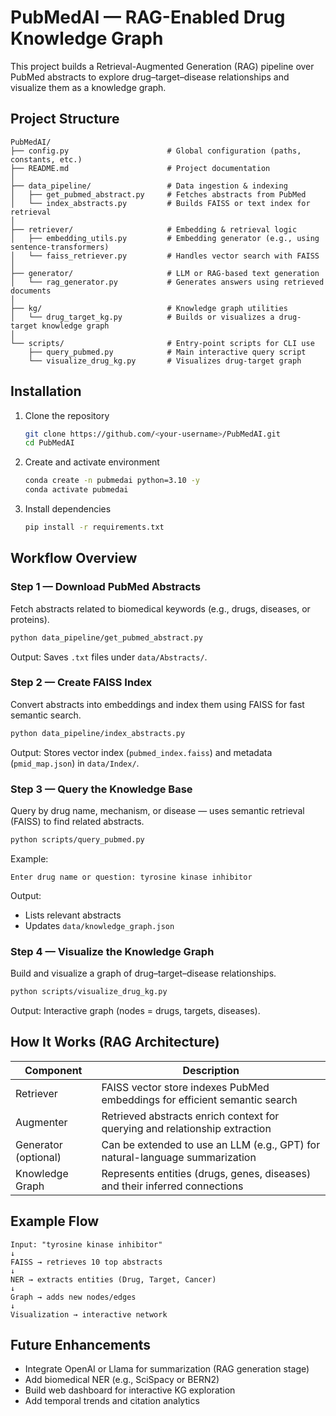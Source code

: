 
# PubMedAI — RAG-Enabled Drug Knowledge Graph

This project builds a Retrieval-Augmented Generation (RAG) pipeline over PubMed abstracts to explore drug–target–disease relationships and visualize them as a knowledge graph.

## Project Structure

```
PubMedAI/
├── config.py                      # Global configuration (paths, constants, etc.)
├── README.md                      # Project documentation
│
├── data_pipeline/                 # Data ingestion & indexing
│   ├── get_pubmed_abstract.py     # Fetches abstracts from PubMed
│   └── index_abstracts.py         # Builds FAISS or text index for retrieval
│
├── retriever/                     # Embedding & retrieval logic
│   ├── embedding_utils.py         # Embedding generator (e.g., using sentence-transformers)
│   └── faiss_retriever.py         # Handles vector search with FAISS
│
├── generator/                     # LLM or RAG-based text generation
│   └── rag_generator.py           # Generates answers using retrieved documents
│
├── kg/                            # Knowledge graph utilities
│   └── drug_target_kg.py          # Builds or visualizes a drug-target knowledge graph
│
└── scripts/                       # Entry-point scripts for CLI use
    ├── query_pubmed.py            # Main interactive query script
    └── visualize_drug_kg.py       # Visualizes drug-target graph
```

## Installation

1. Clone the repository
   ```bash
   git clone https://github.com/<your-username>/PubMedAI.git
   cd PubMedAI
   ```

2. Create and activate environment
   ```bash
   conda create -n pubmedai python=3.10 -y
   conda activate pubmedai
   ```

3. Install dependencies
   ```bash
   pip install -r requirements.txt
   ```

## Workflow Overview

### Step 1 — Download PubMed Abstracts
Fetch abstracts related to biomedical keywords (e.g., drugs, diseases, or proteins).
```bash
python data_pipeline/get_pubmed_abstract.py
```
Output: Saves `.txt` files under `data/Abstracts/`.

### Step 2 — Create FAISS Index
Convert abstracts into embeddings and index them using FAISS for fast semantic search.
```bash
python data_pipeline/index_abstracts.py
```
Output: Stores vector index (`pubmed_index.faiss`) and metadata (`pmid_map.json`) in `data/Index/`.

### Step 3 — Query the Knowledge Base
Query by drug name, mechanism, or disease — uses semantic retrieval (FAISS) to find related abstracts.
```bash
python scripts/query_pubmed.py
```
Example:
```text
Enter drug name or question: tyrosine kinase inhibitor
```
Output:
- Lists relevant abstracts
- Updates `data/knowledge_graph.json`

### Step 4 — Visualize the Knowledge Graph
Build and visualize a graph of drug–target–disease relationships.
```bash
python scripts/visualize_drug_kg.py
```
Output: Interactive graph (nodes = drugs, targets, diseases).

## How It Works (RAG Architecture)

| Component                | Description                                                                  |
|-------------------------|------------------------------------------------------------------------------|
| Retriever               | FAISS vector store indexes PubMed embeddings for efficient semantic search   |
| Augmenter               | Retrieved abstracts enrich context for querying and relationship extraction  |
| Generator (optional)    | Can be extended to use an LLM (e.g., GPT) for natural-language summarization |
| Knowledge Graph         | Represents entities (drugs, genes, diseases) and their inferred connections  |

## Example Flow
```
Input: "tyrosine kinase inhibitor"
↓
FAISS → retrieves 10 top abstracts
↓
NER → extracts entities (Drug, Target, Cancer)
↓
Graph → adds new nodes/edges
↓
Visualization → interactive network
```

## Future Enhancements
- Integrate OpenAI or Llama for summarization (RAG generation stage)
- Add biomedical NER (e.g., SciSpacy or BERN2)
- Build web dashboard for interactive KG exploration
- Add temporal trends and citation analytics
```